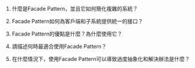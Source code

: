 

1. 什麼是Facade Pattern，並且它如何簡化複雜的系統？

2. Facade Pattern如何為客戶端和子系統提供統一的接口？

3. Facade Pattern的優點是什麼？為什麼使用它？

4. 請描述何時最適合使用Facade Pattern？

5. 在什麼情況下，使用Facade Pattern可以導致過度抽象化和解決辦法是什麼？